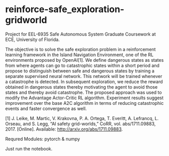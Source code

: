 # reinforce-safe_exploration-gridworld
Project for EEL-6935 Safe Autonomous System Graduate Coursework at ECE, University of Florida.

The objective is to solve the safe exploration problem in a reinforcement learning framework in the Island Navigation Environment, one of the RL environments proposed by OpenAI[1]. We define dangerous states as states from where agents can go to catastrophic states within a short period and propose to distinguish between safe and dangerous states by training a separate supervised neural network. This network will be trained whenever a catastrophe
is detected. In subsequent exploration, we reduce the reward obtained in dangerous states thereby motivating the agent to avoid those states and thereby avoid catastrophe. The proposed approach was used to modify the Advantage Actor-Critic RL algorithm. Experiment results suggest improvement over the base
A2C algorithm in terms of reducing catastrophic events and faster convergence as well.

[1] J. Leike, M. Martic, V. Krakovna, P. A. Ortega, T. Everitt, A. Lefrancq, L. Orseau, and S. Legg, “AI safety grid-worlds,” CoRR, vol. abs/1711.09883, 2017. [Online]. Available: http://arxiv.org/abs/1711.09883.

Requred Modules: pytorch & numpy

Just run the notebook.
